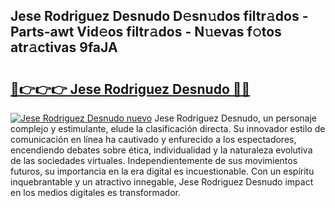 ## Jese Rodriguez Desnudo D𝚎sn𝚞dos filtr𝚊dos - Parts-awt Vid𝚎os filtr𝚊dos - N𝚞evas f𝚘tos atr𝚊ctivas 9faJA

# <h2><a href="http://mbbs0w.tromn.icu/?c=Jese+Rodriguez+Desnudo">🔗👉👉👉 Jese Rodriguez Desnudo 🔗🔗</a></h2>

[![Jese Rodriguez Desnudo nuevo](https://i.imgur.com/pEAQMta.gif)](http://mbbs0w.tromn.icu/?c=Jese+Rodriguez+Desnudo)
Jese Rodriguez Desnudo, un personaje complejo y estimulante, elude la clasificación directa. Su innovador estilo de comunicación en línea ha cautivado y enfurecido a los espectadores, encendiendo debates sobre ética, individualidad y la naturaleza evolutiva de las sociedades virtuales. Independientemente de sus movimientos futuros, su importancia en la era digital es incuestionable. Con un espíritu inquebrantable y un atractivo innegable, Jese Rodriguez Desnudo impact en los medios digitales es transformador.
